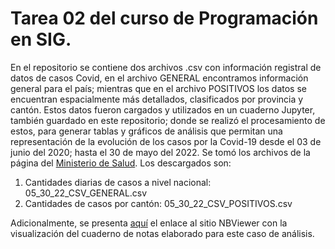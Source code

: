 # Tarea 02 del curso de Programación en SIG.
En el repositorio se contiene dos archivos .csv con información registral de datos de casos Covid, en el archivo GENERAL encontramos información general para el país; mientras que en el archivo POSITIVOS los datos se encuentran espacialmente más detallados, clasificados por provincia y cantón. Estos datos fueron cargados y utilizados en un cuaderno Jupyter, también guardado en este repositorio; donde se realizó el procesamiento de estos, para generar tablas y gráficos de análisis que permitan una representación de la evolución de los casos por la Covid-19 desde el 03 de junio del 2020; hasta el 30 de mayo del 2022. Se tomó los archivos de la página del [Ministerio de Salud](https://geovision.uned.ac.cr/oges/).
Los descargados son:
   1. Cantidades diarias de casos a nivel nacional: 05_30_22_CSV_GENERAL.csv
   2. Cantidades de casos por cantón: 05_30_22_CSV_POSITIVOS.csv
 
Adicionalmente, se presenta [aquí](https://nbviewer.org/github/Angecv/tarea2/blob/master/Tarea2.ipynb) el enlace al sitio NBViewer con la visualización del cuaderno de notas elaborado para este caso de análisis.
